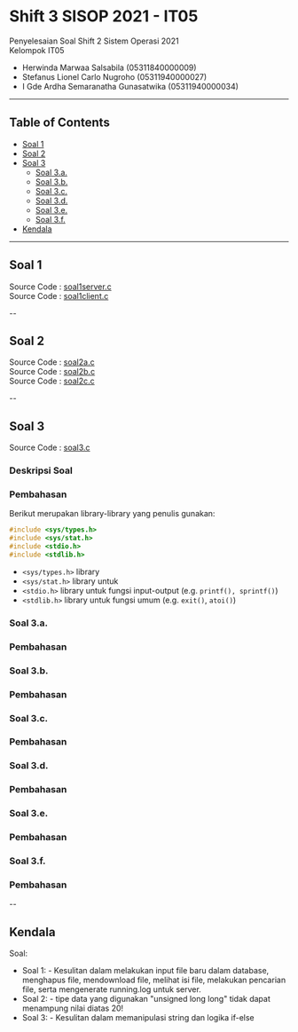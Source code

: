 # Shift 3 SISOP 2021 - IT05
Penyelesaian Soal Shift 2 Sistem Operasi 2021\
Kelompok IT05
  * Herwinda Marwaa Salsabila (05311840000009)
  * Stefanus Lionel Carlo Nugroho (05311940000027)
  * I Gde Ardha Semaranatha Gunasatwika (05311940000034)

---

## Table of Contents

* [Soal 1](#soal-1)
* [Soal 2](#soal-2)
* [Soal 3](#soal-3)
  * [Soal 3.a.](#soal-3a)
  * [Soal 3.b.](#soal-3b)
  * [Soal 3.c.](#soal-3c)
  * [Soal 3.d.](#soal-3d)
  * [Soal 3.e.](#soal-3e)
  * [Soal 3.f.](#soal-3f)
* [Kendala](#Kendala)

---
## Soal 1
Source Code : [soal1server.c](https://github.com/Herwindams24/soal-shift-sisop-modul-3-IT05-2021/blob/main/soal1/Server/server.c)\
Source Code : [soal1client.c](https://github.com/Herwindams24/soal-shift-sisop-modul-3-IT05-2021/blob/main/soal1/Client/client.c)

--
## Soal 2
Source Code : [soal2a.c](https://github.com/Herwindams24/soal-shift-sisop-modul-3-IT05-2021/blob/main/soal2/soal2a.c)\
Source Code : [soal2b.c](https://github.com/Herwindams24/soal-shift-sisop-modul-3-IT05-2021/blob/main/soal2/soal2b.c)\
Source Code : [soal2c.c](https://github.com/Herwindams24/soal-shift-sisop-modul-3-IT05-2021/blob/main/soal2/soal2c.c)

--
## Soal 3
Source Code : [soal3.c](https://github.com/Herwindams24/soal-shift-sisop-modul-3-IT05-2021/blob/main/soal3/soal3.c)

### Deskripsi Soal

### Pembahasan

Berikut merupakan library-library yang penulis gunakan:

``` c
#include <sys/types.h>
#include <sys/stat.h>
#include <stdio.h>
#include <stdlib.h>
```

* `<sys/types.h>` library
* `<sys/stat.h>` library untuk
* `<stdio.h>` library untuk fungsi input-output (e.g. `printf(), sprintf()`)
* `<stdlib.h>` library untuk fungsi umum (e.g. `exit()`, `atoi()`)


### Soal 3.a.

### Pembahasan

### Soal 3.b.

### Pembahasan

### Soal 3.c.

### Pembahasan

### Soal 3.d.

### Pembahasan

### Soal 3.e.

### Pembahasan

### Soal 3.f.

### Pembahasan


--
## Kendala
Soal:
 * Soal 1: - Kesulitan dalam melakukan input file baru dalam database, menghapus file, mendownload file, melihat isi file, melakukan pencarian file, serta mengenerate running.log untuk server.
 * Soal 2: - tipe data yang digunakan "unsigned long long" tidak dapat menampung nilai diatas 20!
 * Soal 3: - Kesulitan dalam memanipulasi string dan logika if-else
